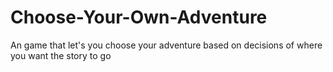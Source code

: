 # Choose-Your-Own-Adventure
An game that let's you choose your adventure based on decisions of where you want the story to go
